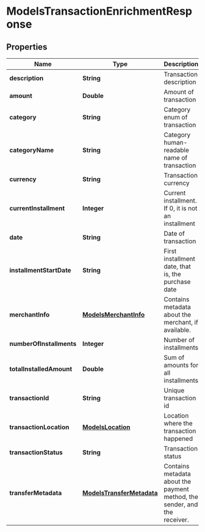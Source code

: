 

# ModelsTransactionEnrichmentResponse


## Properties

| Name | Type | Description | Notes |
|------------ | ------------- | ------------- | -------------|
|**description** | **String** | Transaction description |  [optional] |
|**amount** | **Double** | Amount of transaction |  [optional] |
|**category** | **String** | Category enum of transaction |  [optional] |
|**categoryName** | **String** | Category human-readable name of transaction |  [optional] |
|**currency** | **String** | Transaction currency |  [optional] |
|**currentInstallment** | **Integer** | Current installment. If 0, it is not an installment |  [optional] |
|**date** | **String** | Date of transaction |  [optional] |
|**installmentStartDate** | **String** | First installment date, that is, the purchase date |  [optional] |
|**merchantInfo** | [**ModelsMerchantInfo**](ModelsMerchantInfo.md) | Contains metadata about the merchant, if available. |  [optional] |
|**numberOfInstallments** | **Integer** | Number of installments |  [optional] |
|**totalInstalledAmount** | **Double** | Sum of amounts for all installments |  [optional] |
|**transactionId** | **String** | Unique transaction id |  [optional] |
|**transactionLocation** | [**ModelsLocation**](ModelsLocation.md) | Location where the transaction happened |  [optional] |
|**transactionStatus** | **String** | Transaction status |  [optional] |
|**transferMetadata** | [**ModelsTransferMetadata**](ModelsTransferMetadata.md) | Contains metadata about the payment method, the sender, and the receiver. |  [optional] |




